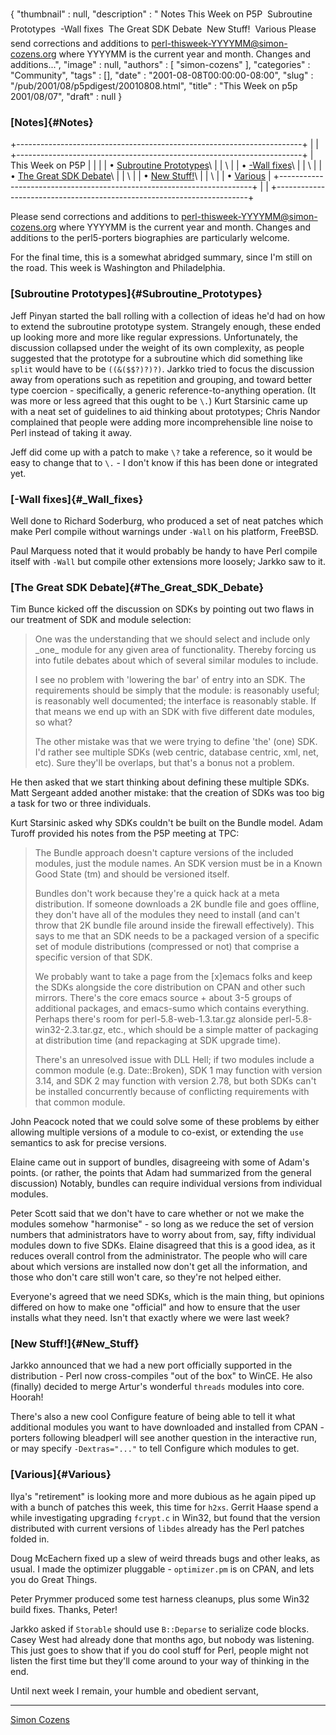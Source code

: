 {
   "thumbnail" : null,
   "description" : " Notes This Week on P5P  Subroutine Prototypes  -Wall fixes  The Great SDK Debate  New Stuff!  Various Please send corrections and additions to perl-thisweek-YYYYMM@simon-cozens.org where YYYYMM is the current year and month. Changes and additions...",
   "image" : null,
   "authors" : [
      "simon-cozens"
   ],
   "categories" : "Community",
   "tags" : [],
   "date" : "2001-08-08T00:00:00-08:00",
   "slug" : "/pub/2001/08/p5pdigest/20010808.html",
   "title" : "This Week on p5p 2001/08/07",
   "draft" : null
}





### [Notes]{#Notes}

+-----------------------------------------------------------------------+
|                                                                       |
+-----------------------------------------------------------------------+
| This Week on P5P                                                      |
|                                                                       |
| • [Subroutine Prototypes](#Subroutine_Prototypes)\                    |
| \                                                                     |
| • [-Wall fixes](#_Wall_fixes)\                                        |
| \                                                                     |
| • [The Great SDK Debate](#The_Great_SDK_Debate)\                      |
| \                                                                     |
| • [New Stuff!](#New_Stuff)\                                           |
| \                                                                     |
| • [Various](#Various)                                                 |
+-----------------------------------------------------------------------+
|                                                                       |
+-----------------------------------------------------------------------+

Please send corrections and additions to
perl-thisweek-YYYYMM@simon-cozens.org where YYYYMM is the current year
and month. Changes and additions to the perl5-porters biographies are
particularly welcome.

For the final time, this is a somewhat abridged summary, since I'm still
on the road. This week is Washington and Philadelphia.

### [Subroutine Prototypes]{#Subroutine_Prototypes}

Jeff Pinyan started the ball rolling with a collection of ideas he'd had
on how to extend the subroutine prototype system. Strangely enough,
these ended up looking more and more like regular expressions.
Unfortunately, the discussion collapsed under the weight of its own
complexity, as people suggested that the prototype for a subroutine
which did something like `split` would have to be `((&($$?)?)?)`. Jarkko
tried to focus the discussion away from operations such as repetition
and grouping, and toward better type coercion - specifically, a generic
reference-to-anything operation. (It was more or less agreed that this
ought to be `\.`) Kurt Starsinic came up with a neat set of guidelines
to aid thinking about prototypes; Chris Nandor complained that people
were adding more incomprehensible line noise to Perl instead of taking
it away.

Jeff did come up with a patch to make `\?` take a reference, so it would
be easy to change that to `\.` - I don't know if this has been done or
integrated yet.

### [-Wall fixes]{#_Wall_fixes}

Well done to Richard Soderburg, who produced a set of neat patches which
make Perl compile without warnings under `-Wall` on his platform,
FreeBSD.

Paul Marquess noted that it would probably be handy to have Perl compile
itself with `-Wall` but compile other extensions more loosely; Jarkko
saw to it.

### [The Great SDK Debate]{#The_Great_SDK_Debate}

Tim Bunce kicked off the discussion on SDKs by pointing out two flaws in
our treatment of SDK and module selection:

> One was the understanding that we should select and include only
> \_one\_ module for any given area of functionality. Thereby forcing us
> into futile debates about which of several similar modules to include.
>
> I see no problem with 'lowering the bar' of entry into an SDK. The
> requirements should be simply that the module: is reasonably useful;
> is reasonably well documented; the interface is reasonably stable. If
> that means we end up with an SDK with five different date modules, so
> what?
>
> The other mistake was that we were trying to define 'the' (one) SDK.
> I'd rather see multiple SDKs (web centric, database centric, xml, net,
> etc). Sure they'll be overlaps, but that's a bonus not a problem.

He then asked that we start thinking about defining these multiple SDKs.
Matt Sergeant added another mistake: that the creation of SDKs was too
big a task for two or three individuals.

Kurt Starsinic asked why SDKs couldn't be built on the Bundle model.
Adam Turoff provided his notes from the P5P meeting at TPC:

> The Bundle approach doesn't capture versions of the included modules,
> just the module names. An SDK version must be in a Known Good State
> (tm) and should be versioned itself.
>
> Bundles don't work because they're a quick hack at a meta
> distribution. If someone downloads a 2K bundle file and goes offline,
> they don't have all of the modules they need to install (and can't
> throw that 2K bundle file around inside the firewall effectively).
> This says to me that an SDK needs to be a packaged version of a
> specific set of module distributions (compressed or not) that comprise
> a specific version of that SDK.
>
> We probably want to take a page from the \[x\]emacs folks and keep the
> SDKs alongside the core distribution on CPAN and other such mirrors.
> There's the core emacs source + about 3-5 groups of additional
> packages, and emacs-sumo which contains everything. Perhaps there's
> room for perl-5.8-web-1.3.tar.gz alonside perl-5.8-win32-2.3.tar.gz,
> etc., which should be a simple matter of packaging at distribution
> time (and repackaging at SDK upgrade time).
>
> There's an unresolved issue with DLL Hell; if two modules include a
> common module (e.g. Date::Broken), SDK 1 may function with version
> 3.14, and SDK 2 may function with version 2.78, but both SDKs can't be
> installed concurrently because of conflicting requirements with that
> common module.

John Peacock noted that we could solve some of these problems by either
allowing multiple versions of a module to co-exist, or extending the
`use` semantics to ask for precise versions.

Elaine came out in support of bundles, disagreeing with some of Adam's
points. (or rather, the points that Adam had summarized from the general
discussion) Notably, bundles can require individual versions from
individual modules.

Peter Scott said that we don't have to care whether or not we make the
modules somehow "harmonise" - so long as we reduce the set of version
numbers that administrators have to worry about from, say, fifty
individual modules down to five SDKs. Elaine disagreed that this is a
good idea, as it reduces overall control from the administrator. The
people who will care about which versions are installed now don't get
all the information, and those who don't care still won't care, so
they're not helped either.

Everyone's agreed that we need SDKs, which is the main thing, but
opinions differed on how to make one "official" and how to ensure that
the user installs what they need. Isn't that exactly where we were last
week?

### [New Stuff!]{#New_Stuff}

Jarkko announced that we had a new port officially supported in the
distribution - Perl now cross-compiles "out of the box" to WinCE. He
also (finally) decided to merge Artur's wonderful `threads` modules into
core. Hoorah!

There's also a new cool Configure feature of being able to tell it what
additional modules you want to have downloaded and installed from CPAN -
porters following bleadperl will see another question in the interactive
run, or may specify `-Dextras="..."` to tell Configure which modules to
get.

### [Various]{#Various}

Ilya's "retirement" is looking more and more dubious as he again piped
up with a bunch of patches this week, this time for `h2xs`. Gerrit Haase
spend a while investigating upgrading `fcrypt.c` in Win32, but found
that the version distributed with current versions of `libdes` already
has the Perl patches folded in.

Doug McEachern fixed up a slew of weird threads bugs and other leaks, as
usual. I made the optimizer pluggable - `optimizer.pm` is on CPAN, and
lets you do Great Things.

Peter Prymmer produced some test harness cleanups, plus some Win32 build
fixes. Thanks, Peter!

Jarkko asked if `Storable` should use `B::Deparse` to serialize code
blocks. Casey West had already done that months ago, but nobody was
listening. This just goes to show that if you do cool stuff for Perl,
people might not listen the first time but they'll come around to your
way of thinking in the end.

Until next week I remain, your humble and obedient servant,

------------------------------------------------------------------------

[Simon Cozens](mailto:simon.co.uk)


